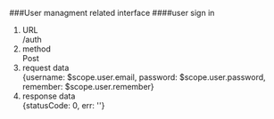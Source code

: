 ###User managment related interface
####user sign in
1. URL  
/auth
2. method  
Post
3. request data  
{username: $scope.user.email, password: $scope.user.password, remember: $scope.user.remember}
4. response data  
{statusCode: 0, err: ''}
